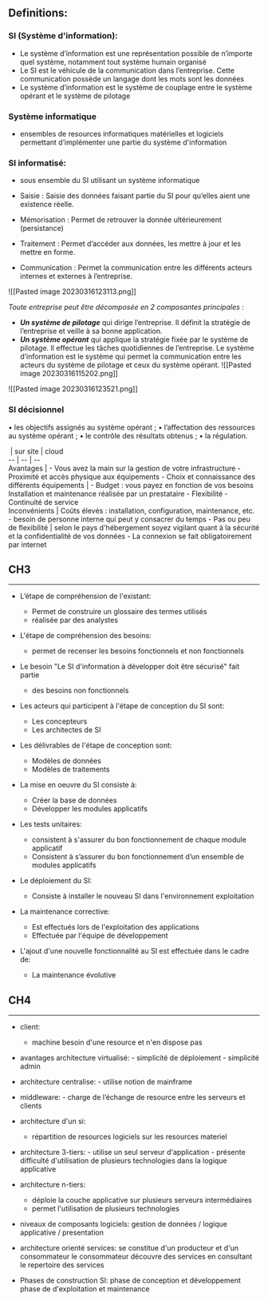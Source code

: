 
## Definitions:

### SI (Système d'information):
- Le système d’information est une représentation possible de n’importe quel système, notamment tout système humain organisé
- Le SI est le véhicule de la communication dans l’entreprise. Cette communication possède un langage dont les mots sont les données
- Le système d’information est le système de couplage entre le système opérant et le système de pilotage

### Système informatique
- ensembles de resources informatiques matérielles et logiciels permettant d’implémenter une partie du système d'information

### SI informatisé:
- sous ensemble du SI utilisant un système informatique

- Saisie : Saisie des données faisant partie du SI pour qu’elles aient une existence réelle.
- Mémorisation : Permet de retrouver la donnée ultérieurement (persistance) 
- Traitement : Permet d’accéder aux données, les mettre à jour et les mettre en forme.
- Communication : Permet la communication entre les différents acteurs internes et externes à l’entreprise.

![[Pasted image 20230316123113.png]]

*Toute entreprise peut être décomposée en 2 composantes principales :* 
- ***Un système de pilotage*** qui dirige l’entreprise. Il définit la stratégie de l’entreprise et veille à sa bonne application. 
- ***Un système opérant*** qui applique la stratégie fixée par le système de pilotage. Il effectue les tâches quotidiennes de l’entreprise. Le système d’information est le système qui permet la communication entre les acteurs du système de pilotage et ceux du système opérant.
![[Pasted image 20230316115202.png]]

![[Pasted image 20230316123521.png]]

### SI décisionnel
• les objectifs assignés au système opérant ; 
• l’affectation des ressources au système opérant ; 
• le contrôle des résultats obtenus ; 
• la régulation.

 | sur site | cloud   
-- | -- | --   
Avantages | - Vous avez la main sur la gestion de votre  infrastructure  - Proximité et accès physique aux équipements  - Choix et connaissance des différents équipements | - Budget : vous payez en fonction de vos  besoins  Installation et maintenance réalisée par un prestataire  - Flexibilité  - Continuité de service  
Inconvénients | Coûts élevés : installation, configuration, maintenance, etc. - besoin de personne interne qui peut y consacrer du temps - Pas ou peu de flexibilité | selon le pays d'hébergement soyez vigilant quant à la sécurité et la confidentialité de vos données - La connexion se fait obligatoirement par internet

## CH3
---
- L’étape de compréhension de l'existant:
	- Permet de construire un glossaire des termes utilisés
	- réalisée par des analystes

- L'étape de compréhension des besoins:
	- permet de recenser les besoins fonctionnels et non fonctionnels

- Le besoin "Le SI d'information à développer doit être sécurisé" fait partie
	- des besoins non fonctionnels

- Les acteurs qui participent à l'étape de conception du SI sont:
	- Les concepteurs
	- Les architectes de SI

- Les délivrables de l'étape de conception sont:
	- Modèles de données
	- Modèles de traitements

- La mise en oeuvre du SI consiste à:
	- Créer la base de données
	- Développer les modules applicatifs

- Les tests unitaires:
	- consistent à s'assurer du bon fonctionnement de chaque module applicatif
	- Consistent à s’assurer du bon fonctionnement d’un ensemble de modules applicatifs

- Le déploiement du SI:
	- Consiste à installer le nouveau SI dans l'environnement exploitation

- La maintenance corrective:
	- Est effectués lors de l'exploitation des applications
	- Effectuée par l'équipe de développement

- L'ajout d'une nouvelle fonctionnalité au SI est effectuée dans le cadre de:
	- La maintenance évolutive


## CH4
---
- client:
	 - machine besoin d'une resource et n'en dispose pas

- avantages architecture virtualisé:
	  - simplicité de déploiement
	  - simplicité admin 
  
- architecture centralise:
	  - utilise notion de mainframe
  
- middleware:
	  - charge de l’échange de resource entre les serveurs et clients
  
- architecture d'un si:
	 - répartition de resources logiciels sur les resources materiel
  
- architecture 3-tiers:
	  - utilise un seul serveur d'application
	  - présente difficulté d'utilisation de plusieurs technologies dans la logique applicative
  
- architecture n-tiers:
	- déploie la couche applicative sur plusieurs serveurs intermédiaires
	- permet l'utilisation de plusieurs technologies
  
- niveaux de composants logiciels:
	  gestion de données / logique applicative / presentation
  
- architecture orienté services:
	  se constitue d'un producteur et d'un consommateur
	  le consommateur découvre des services en consultant le repertoire des services
  
- Phases de construction SI:
	  phase de conception et développement
	  phase de d'exploitation et maintenance